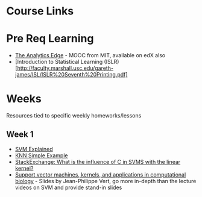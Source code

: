 # Course Links


# Pre Req Learning

* [The Analytics Edge](https://ocw.mit.edu/courses/sloan-school-of-management/15-071-the-analytics-edge-spring-2017/) - MOOC from MIT, available on edX also
* [Introduction to Statistical Learning (ISLR)[http://faculty.marshall.usc.edu/gareth-james/ISL/ISLR%20Seventh%20Printing.pdf] 

# Weeks

Resources tied to specific weekly homeworks/lessons

## Week 1

* [SVM Explained](https://static1.squarespace.com/static/58851af9ebbd1a30e98fb283/t/58902fbae4fcb5398aeb7505/1485844411772/SVM+Explained.pdf)
* [KNN Simple Example](http://rstudio-pubs-static.s3.amazonaws.com/24844_335efcfc09954ad99c4e05d9548ed2ad.html)
* [StackExchange: What is the influence of C in SVMS with the linear kernel?](https://stats.stackexchange.com/questions/31066/what-is-the-influence-of-c-in-svms-with-linear-kernel)
* [Support vector machines, kernels, and applications in computational biology](http://members.cbio.mines-paristech.fr/~jvert/talks/110401mines/mines.pdf) - Slides by Jean-Philippe Vert, go more in-depth than the lecture videos on SVM and provide stand-in slides 
